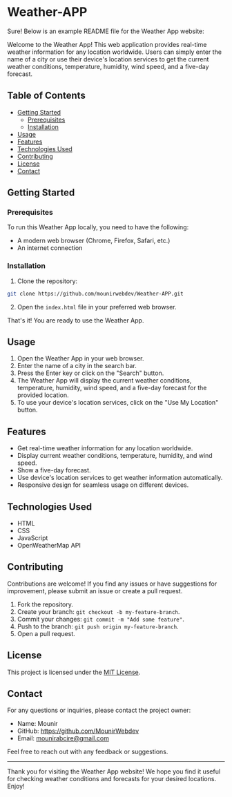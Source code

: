 # Weather-APP
Sure! Below is an example README file for the Weather App website:

Welcome to the Weather App! This web application provides real-time weather information for any location worldwide. Users can simply enter the name of a city or use their device's location services to get the current weather conditions, temperature, humidity, wind speed, and a five-day forecast.

## Table of Contents

- [Getting Started](#getting-started)
  - [Prerequisites](#prerequisites)
  - [Installation](#installation)
- [Usage](#usage)
- [Features](#features)
- [Technologies Used](#technologies-used)
- [Contributing](#contributing)
- [License](#license)
- [Contact](#contact)

## Getting Started

### Prerequisites

To run this Weather App locally, you need to have the following:

- A modern web browser (Chrome, Firefox, Safari, etc.)
- An internet connection

### Installation

1. Clone the repository:

```bash
git clone https://github.com/mounirwebdev/Weather-APP.git
```

2. Open the `index.html` file in your preferred web browser.

That's it! You are ready to use the Weather App.

## Usage

1. Open the Weather App in your web browser.
2. Enter the name of a city in the search bar.
3. Press the Enter key or click on the "Search" button.
4. The Weather App will display the current weather conditions, temperature, humidity, wind speed, and a five-day forecast for the provided location.
5. To use your device's location services, click on the "Use My Location" button.

## Features

- Get real-time weather information for any location worldwide.
- Display current weather conditions, temperature, humidity, and wind speed.
- Show a five-day forecast.
- Use device's location services to get weather information automatically.
- Responsive design for seamless usage on different devices.

## Technologies Used

- HTML
- CSS
- JavaScript
- OpenWeatherMap API

## Contributing

Contributions are welcome! If you find any issues or have suggestions for improvement, please submit an issue or create a pull request. 

1. Fork the repository.
2. Create your branch: `git checkout -b my-feature-branch`.
3. Commit your changes: `git commit -m "Add some feature"`.
4. Push to the branch: `git push origin my-feature-branch`.
5. Open a pull request.

## License

This project is licensed under the [MIT License](LICENSE).

## Contact

For any questions or inquiries, please contact the project owner:

- Name: Mounir
- GitHub: https://github.com/MounirWebdev
- Email: mounirabcire@gmail.com

Feel free to reach out with any feedback or suggestions.

---

Thank you for visiting the Weather App website! We hope you find it useful for checking weather conditions and forecasts for your desired locations. Enjoy!
